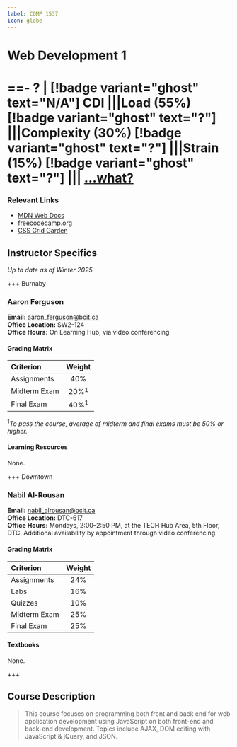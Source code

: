 ```yaml
---
label: COMP 1537
icon: globe
---
```

# Web Development 1
==- ? | [!badge variant="ghost" text="N/A"] CDI
|||Load (55%)
[!badge variant="ghost" text="?"]
|||Complexity (30%)
[!badge variant="ghost" text="?"]
|||Strain (15%)
[!badge variant="ghost" text="?"]
|||
[...what?](/cdi)
===

### Relevant Links

* [MDN Web Docs](https://developer.mozilla.org/en-US/)
* [freecodecamp.org](https://www.freecodecamp.org)
* [CSS Grid Garden](https://cssgridgarden.com/)

## Instructor Specifics
*Up to date as of Winter 2025.*

+++ Burnaby
### Aaron Ferguson

**Email:**              aaron_ferguson@bcit.ca\
**Office Location:**    SW2-124\
**Office Hours:** On Learning Hub; via video conferencing

#### Grading Matrix

| Criterion                  | Weight
| :---                       | :---:
| Assignments                | 40%
| Midterm Exam               | 20%$^1$
| Final Exam                 | 40%$^1$

$^1$*To pass the course, average of midterm and final exams must be 50% or higher.*

#### Learning Resources

None.

+++ Downtown
### Nabil Al-Rousan

**Email:**              nabil_alrousan@bcit.ca\
**Office Location:**    DTC-617\
**Office Hours:** Mondays, 2:00–2:50 PM, at the TECH Hub Area, 5th Floor, DTC. Additional availability by appointment through video conferencing.

#### Grading Matrix

| Criterion                  | Weight
| :---                       | :---:
| Assignments                | 24%
| Labs                       | 16%
| Quizzes                    | 10%
| Midterm Exam               | 25%
| Final Exam                 | 25%

#### Textbooks

None.

+++

## Course Description
> This course focuses on programming both front and back end for web application development using JavaScript on both front-end and back-end development. Topics include AJAX, DOM editing with JavaScript & jQuery, and JSON.